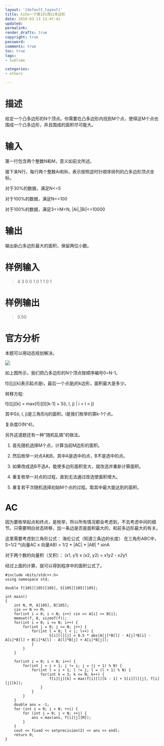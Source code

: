 ```yaml
---
layout: '[default_layout]'   
title: hiho一下第191周凸多边形           
date: 2018-03-13 12:47:41  
updated: 
permalink: 
render_drafts: true
copyright: true
password: 
comments: true
toc: true                  
tags:                        
- Sublime

categories:                  
- others

---
```

# 描述
给定一个凸多边形的N个顶点。你需要在凸多边形内找到M个点，使得这M个点也围成一个凸多边形，并且围成的面积尽可能大。

# 输入
第一行包含两个整数N和M，意义如前文所述。

接下来N行，每行两个整数Ai和Bi，表示按照逆时针顺序排列的凸多边形顶点坐标。
<!--more-->
对于30%的数据，满足N<=5

对于100%的数据，满足N<=100

对于100%的数据，满足3<=M<N, |Ai|,|Bi|<=10000

# 输出
输出新凸多边形最大的面积，保留两位小数。

# 样例输入
>4 3
0 0
1 0
1 1
0 1

# 样例输出
>0.50

# 官方分析
本题可以用动态规划解决。

![](https://media.hihocoder.com/contests/hiho191/week191.png)

如上图所示，我们把凸多边形的N个顶点按顺序编号0~N-1。

f[i][j][k]表示起点是i，最后一个点是j的k边形，面积最大是多少。

转移方程:

f[i][j][k] = max{f[i][l][k-1] + S(i, l, j) | i < l < j}

其中S(i, l, j)是三角形ilj的面积。l是我们枚举的第k-1个点。

复杂度O(N^4)。

另外这道题还有一种"随机乱搞"的做法。

1) 首先随机选择M个点，计算当前M边形的面积。

2) 然后枚举一对点A和B，其中A是选中的点，B不是选中的点。

3) 如果改成选B不选A，能使多边形面积变大，就改选并重新计算面积。

4) 重复枚举一对点的过程，直到无法通过改选使面积增大。

5) 重复若干次随机选择初始M个点的过程。取其中最大能达到的面积。

# AC
因为要枚举起点和终点，是枚举，所以所有情况都会考虑到，不去考虑中间的细节。只需要明白状态转移，加一条边是否是面积最大的，和前多边形最大的有关。

这里需要考虑到三角形公式：
海伦公式（知道三条边的长度）
在三角形ABC中，S=1/2 *(向量AC x 向量AB) = 1/2 * |AC| * |AB| * sinA

对于两个数的向量积（叉积）：
(x1, y1) x (x2, y2) = x1*y2 - x2*y1

经过上面的计算，就可以得到程序中的面积公式了。

```
#include <bits/stdc++.h>
using namespace std;

double f[105][105][105], S[105][105][105];

int main()
{
    int N, M, A[105], B[105];
    cin >> N >> M;
    for(int i = 0; i < N; i++) cin >> A[i] >> B[i];
    memset(f, 0, sizeof(f));
    for(int i = 0; i <= N; i++) {
        for(int j = 0; j <= N; j++) {
            for(int l = 0; l < j; l++) {
                    S[i][l][j] = 0.5 * abs(A[j]*B[l] - A[j]*B[i] - A[i]*B[l] + B[i]*A[l] - A[l]*B[j] + A[i]*B[j]);
            }
        }
    }

    for(int i = 0; i < N; i++) {
        for(int j = i + 1; j != i; j = (j + 1) % N) {
            for(int l = i + 1; l != j; l = (l + 1) % N) {
                for(int k = 3; k <= N; k++) {
                    f[i][j][k] = max(f[i][l][k - 1] + S[i][l][j], f[i][j][k]);
                }
            }
        }
    }
    double ans = -1;
    for (int i = 0; i < N; ++i) {
        for (int j = 0; j < N; ++j) {
            ans = max(ans, f[i][j][M]);
        }
    }
    cout << fixed << setprecision(2) << ans << endl;
    return 0;
}
```



